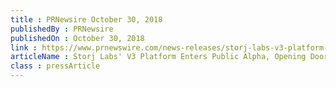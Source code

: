 ```yaml
---
title : PRNewsire October 30, 2018
publishedBy : PRNewsire
publishedOn : October 30, 2018
link : https://www.prnewswire.com/news-releases/storj-labs-v3-platform-enters-public-alpha-opening-doors-for-developers-interested-in-building-on-decentralized-cloud-storage-300740165.html
articleName : Storj Labs' V3 Platform Enters Public Alpha, Opening Doors for Developers Interested in Building on Decentralized Cloud Storage
class : pressArticle
---
```

